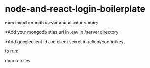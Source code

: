 # node-and-react-login-boilerplate


npm install on both server and client directory 

*Add your mongodb atlas uri in .env in /server directory

*Add googleclient id and client secret in /client/config/keys 



to run:

npm run dev

